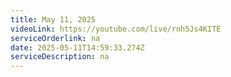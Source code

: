 ```yaml
---
title: May 11, 2025
videoLink: https://youtube.com/live/rnh5Js4KITE
serviceOrderlink: na
date: 2025-05-11T14:59:33.274Z
serviceDescription: n﻿a
---
```


